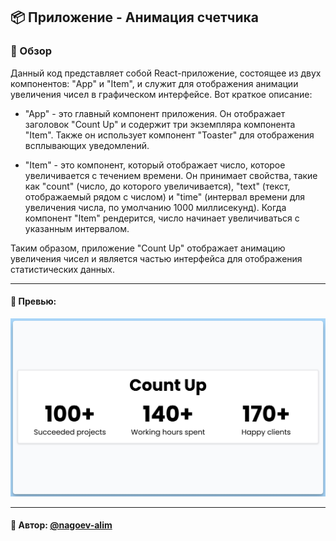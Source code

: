 ## 📦 Приложение - Анимация счетчика

### 🚀 Обзор
Данный код представляет собой React-приложение, состоящее из двух компонентов: "App" и "Item", и служит для отображения анимации увеличения чисел в графическом интерфейсе. Вот краткое описание:

- "App" - это главный компонент приложения. Он отображает заголовок "Count Up" и содержит три экземпляра компонента "Item". Также он использует компонент "Toaster" для отображения всплывающих уведомлений.

- "Item" - это компонент, который отображает число, которое увеличивается с течением времени. Он принимает свойства, такие как "count" (число, до которого увеличивается), "text" (текст, отображаемый рядом с числом) и "time" (интервал времени для увеличения числа, по умолчанию 1000 миллисекунд). Когда компонент "Item" рендерится, число начинает увеличиваться с указанным интервалом.

Таким образом, приложение "Count Up" отображает анимацию увеличения чисел и является частью интерфейса для отображения статистических данных.

---
#### 🌄 Превью:
![Превью](public/images/preview.jpg)


-----
#### 🙌 Автор: [@nagoev-alim](https://github.com/nagoev-alim)

